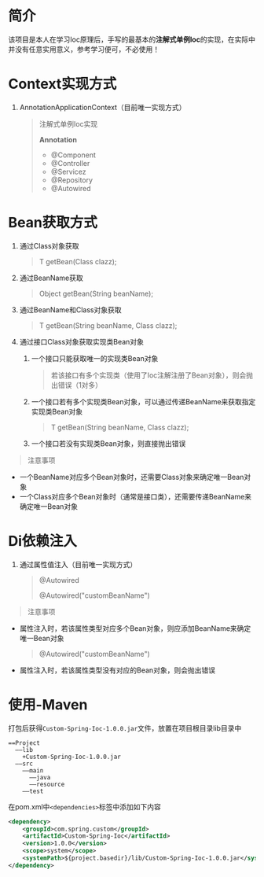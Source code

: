 # 简介

该项目是本人在学习Ioc原理后，手写的最基本的**注解式单例Ioc**的实现，在实际中并没有任意实用意义，参考学习便可，不必使用！

# Context实现方式

1. AnnotationApplicationContext（目前唯一实现方式）

   > 注解式单例Ioc实现
   >
   > **Annotation**
   >
   > - @Component
   > - @Controller
   > - @Servicez
   > - @Repository
   > - @Autowired

# Bean获取方式

1. 通过Class对象获取

   > <T> T getBean(Class<T> clazz);

2. 通过BeanName获取

   > Object getBean(String beanName);

3. 通过BeanName和Class对象获取

   > <T> T getBean(String beanName, Class<T> clazz);

4. 通过接口Class对象获取实现类Bean对象

   1. 一个接口只能获取唯一的实现类Bean对象

      > 若该接口有多个实现类（使用了Ioc注解注册了Bean对象），则会抛出错误（1对多）

   2. 一个接口若有多个实现类Bean对象，可以通过传递BeanName来获取指定实现类Bean对象

      > <T> T getBean(String beanName, Class<T> clazz);

   3. 一个接口若没有实现类Bean对象，则直接抛出错误

> 注意事项

- 一个BeanName对应多个Bean对象时，还需要Class对象来确定唯一Bean对象
- 一个Class对应多个Bean对象时（通常是接口类），还需要传递BeanName来确定唯一Bean对象

# Di依赖注入

1. 通过属性值注入（目前唯一实现方式）

   > @Autowired
   >
   > @Autowired("customBeanName")

> 注意事项

- 属性注入时，若该属性类型对应多个Bean对象，则应添加BeanName来确定唯一Bean对象

  > @Autowired("customBeanName")

- 属性注入时，若该属性类型没有对应的Bean对象，则会抛出错误

# 使用-Maven

打包后获得`Custom-Spring-Ioc-1.0.0.jar`文件，放置在项目根目录lib目录中

```test
==Project
  ——lib
    +Custom-Spring-Ioc-1.0.0.jar
  ——src
    ——main
      ——java
      ——resource
    ——test
```

在pom.xml中`<dependencies>`标签中添加如下内容

```xml
<dependency>
    <groupId>com.spring.custom</groupId>
    <artifactId>Custom-Spring-Ioc</artifactId>
    <version>1.0.0</version>
    <scope>system</scope>
    <systemPath>${project.basedir}/lib/Custom-Spring-Ioc-1.0.0.jar</systemPath>
</dependency>
```

